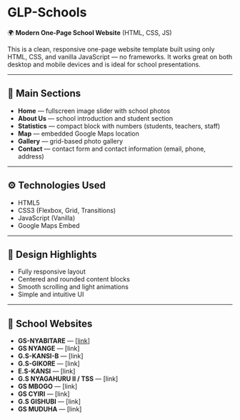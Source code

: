 # GLP-Schools

🌍 **Modern One-Page School Website** (HTML, CSS, JS)

This is a clean, responsive one-page website template built using only HTML, CSS, and vanilla JavaScript — no frameworks. It works great on both desktop and mobile devices and is ideal for school presentations.

---

## 🚀 Main Sections

- **Home** — fullscreen image slider with school photos  
- **About Us** — school introduction and student section  
- **Statistics** — compact block with numbers (students, teachers, staff)  
- **Map** — embedded Google Maps location  
- **Gallery** — grid-based photo gallery  
- **Contact** — contact form and contact information (email, phone, address)

---

## ⚙️ Technologies Used

- HTML5  
- CSS3 (Flexbox, Grid, Transitions)  
- JavaScript (Vanilla)  
- Google Maps Embed

---

## 🎨 Design Highlights

- Fully responsive layout  
- Centered and rounded content blocks  
- Smooth scrolling and light animations  
- Simple and intuitive UI

---

## 🏫 School Websites

- **GS-NYABITARE** — [[link](https://kisonam.github.io/GLP-Schools/GS-NYABITARE%20/index.html)]
- **GS NYANGE** — [link]
- **G.S-KANSI-B** — [link]
- **G.S-GIKORE** — [link]
- **E.S-KANSI** — [link]
- **G.S NYAGAHURU II / TSS** — [link]
- **GS MBOGO** — [link]
- **GS CYIRI** — [link]
- **G.S GISHUBI** — [link]
- **GS MUDUHA** — [link]
